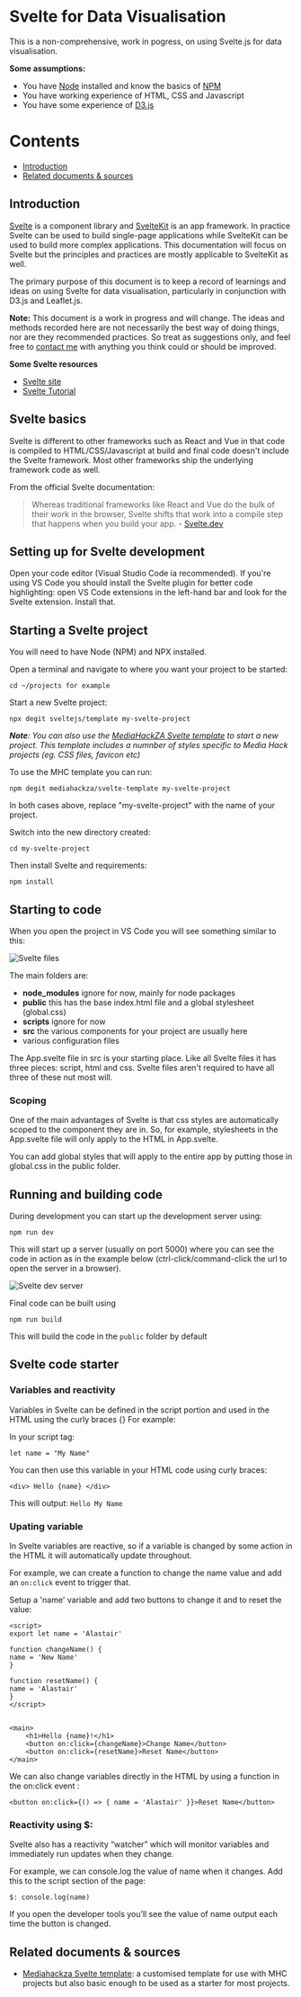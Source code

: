 # Svelte for Data Visualisation

This is a non-comprehensive, work in pogress, on using Svelte.js for data visualisation.

**Some assumptions:**

- You have [Node](https://nodejs.org/en/) installed and know the basics of [NPM](https://nodesource.com/blog/an-absolute-beginners-guide-to-using-npm/)
- You have working experience of HTML, CSS and Javascript
- You have some experience of [D3.js](https://d3js.org/)

# Contents

- [Introduction](#introduction)
- [Related documents & sources](#related-docs)

## Introduction <a name="introduction"></a>

[Svelte](https://svelte.dev/) is a component library and [SvelteKit](https://kit.svelte.dev/) is an app framework. In practice Svelte can be used to build single-page applications while SvelteKit can be used to build more complex applications. This documentation will focus on Svelte but the principles and practices are mostly applicable to SvelteKit as well.

The primary purpose of this document is to keep a record of learnings and ideas on using Svelte for data visualisation, particularly in conjunction with D3.js and Leaflet.js.

**Note:** This document is a work in progress and will change. The ideas and methods recorded here are not necessarily the best way of doing things, nor are they recommended practices. So treat as suggestions only, and feel free to [contact me](mailto:alastair@mediahack.co.za) with anything you think could or should be improved.

**Some Svelte resources**

- [Svelte site](<(https://svelte.dev/)>)
- [Svelte Tutorial](https://svelte.dev/tutorial/basics)

## Svelte basics

Svelte is different to other frameworks such as React and Vue in that code is compiled to HTML/CSS/Javascript at build and final code doesn't include the Svelte framework. Most other frameworks ship the underlying framework code as well.

From the official Svelte documentation:

> Whereas traditional frameworks like React and Vue do the bulk of their work in the browser, Svelte shifts that work into a compile step that happens when you build your app. - [Svelte.dev](Svelte.dev)

## Setting up for Svelte development

Open your code editor (Visual Studio Code ia recommended). If you're using VS Code you should install the Svelte plugin for better code highlighting: open VS Code extensions in the left-hand bar and look for the Svelte extension. Install that.

## Starting a Svelte project

You will need to have Node (NPM) and NPX installed.

Open a terminal and navigate to where you want your project to be started:

`cd ~/projects for example`

Start a new Svelte project:

`npx degit sveltejs/template my-svelte-project`

_**Note**: You can also use the [MediaHackZA Svelte template](https://github.com/mediahackza/svelte-template) to start a new project. This template includes a numnber of styles specific to Media Hack projects (eg. CSS files, favicon etc)_

To use the MHC template you can run:

`npm degit mediahackza/svelte-template my-svelte-project`

In both cases above, replace "my-svelte-project" with the name of your project.

Switch into the new directory created:

`cd my-svelte-project`

Then install Svelte and requirements:

`npm install`

## Starting to code

When you open the project in VS Code you will see something similar to this:

![Svelte files](assets/svelte-startup-files.png)

The main folders are:

- **node_modules** ignore for now, mainly for node packages
- **public** this has the base index.html file and a global stylesheet (global.css)
- **scripts** ignore for now
- **src** the various components for your project are usually here
- various configuration files

The App.svelte file in src is your starting place. Like all Svelte files it has three pieces: script, html and css. Svelte files aren't required to have all three of these nut most will.

### Scoping

One of the main advantages of Svelte is that css styles are automatically scoped to the component they are in. So, for example, stylesheets in the App.svelte file will only apply to the HTML in App.svelte.

You can add global styles that will apply to the entire app by putting those in global.css in the public folder.

## Running and building code

During development you can start up the development server using:

`npm run dev`

This will start up a server (usually on port 5000) where you can see the code in action as in the example below (ctrl-click/command-click the url to open the server in a browser).

![Svelte dev server](assets/svelte-build-screen.png)

Final code can be built using

`npm run build`

This will build the code in the `public` folder by default

## Svelte code starter

### Variables and reactivity

Variables in Svelte can be defined in the script portion and used in the HTML using the curly braces {} For example:

In your script tag:

`let name = "My Name"`

You can then use this variable in your HTML code using curly braces:

`<div> Hello {name} </div>`

This will output: `Hello My Name`

### Upating variable

In Svelte variables are reactive, so if a variable is changed by some action in the HTML it will automatically update throughout.

For example, we can create a function to change the name value and add an `on:click` event to trigger that.

Setup a 'name' variable and add two buttons to change it and to reset the value:

    <script>
    export let name = 'Alastair'

    function changeName() {
    name = 'New Name'
    }

    function resetName() {
    name = 'Alastair'
    }
    </script>


    <main>
        <h1>Hello {name}!</h1>
        <button on:click={changeName}>Change Name</button>
        <button on:click={resetName}>Reset Name</button>
    </main>

We can also change variables directly in the HTML by using a function in the on:click event :

    <button on:click={() => { name = 'Alastair' }}>Reset Name</button>

### Reactivity using $:

Svelte also has a reactivity “watcher” which will monitor variables and immediately run updates when they change.

For example, we can console.log the value of name when it changes. Add this to the script section of the page:

`$: console.log(name)`

If you open the developer tools you’ll see the value of name output each time the button is changed.

## Related documents & sources <a name="related-docs"></a>

- [Mediahackza Svelte template](https://github.com/mediahackza/svelte-template): a customised template for use with MHC projects but also basic enough to be used as a starter for most projects.
